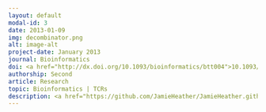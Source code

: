 ```yaml
---
layout: default
modal-id: 3
date: 2013-01-09
img: decombinator.png
alt: image-alt
project-date: January 2013
journal: Bioinformatics
doi: <a href="http://dx.doi.org/10.1093/bioinformatics/btt004">10.1093/bioinformatics/btt004</a>
authorship: Second
article: Research
topic: Bioinformatics | TCRs
description: <a href="https://github.com/JamieHeather/JamieHeather.github.io/raw/master/_pdfs/Thomas_2013_Bioinf_Decombinator.pdf">Download pdf</a><p>This is the first paper I was on at UCL, where I did my PhD under Prof Benny Chain and Dr Maddy Noursadeghi in the <a href="http://www.innate2adaptive.com/">Innate2Adaptive</a> lab, and is largely the work of Nic Thomas, then a mathematician PhD student in the lab who started just over a year before I did.<p>Decombinator is a tool to analyse deep-sequenced T-cell receptor (TCR) datasets, as are now produced through the use of high-throughput DNA sequencing technologies. Decombinator uses the extremely fast Aho-Corasick string-matching algorithm to determine which V and J genes are used in a given receptor by looking for specific 'tag' sequences, and after finding them reducing the complexity of the sequencing read down into a simple five-part identifier.<p> This article was very much Nic's work, so I only played a minor role - specifically I designed the original tags for analysing the human alpha chain and helped refine the code once a working version was built (mostly debugging and adding a few biological sanity checks, being the first person to use it on the type of longer read data I was generating). I wrote about this work in more detail nearer the time <a href="http://jamimmunology.blogspot.co.uk/2013/08/Decombinator-TCR-repertoire-analysis.html">on my blog</a>.<p> After Nic left the lab I took over maintainence of Decombinator, and updated it to incorporate the error-correcting functionality I developed during my PhD. The current version of the pipeline lives on <a href="https://innate2adaptive.github.io/Decombinator/">the Innate2Adaptive Github repo</a>.
---
```

